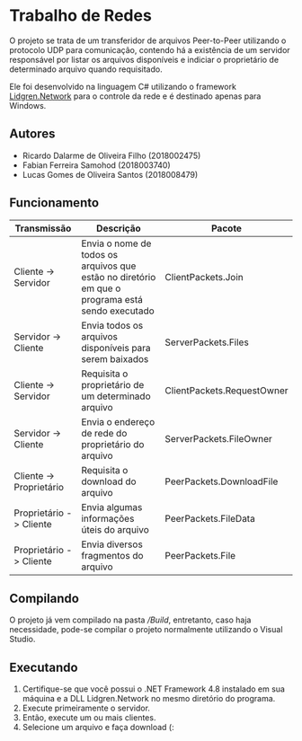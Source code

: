 # Trabalho de Redes
O projeto se trata de um transferidor de arquivos Peer-to-Peer utilizando o protocolo UDP para comunicação, contendo há a existência de um servidor responsável por listar os arquivos disponíveis e indiciar o proprietário de determinado arquivo quando requisitado.

Ele foi desenvolvido na linguagem C# utilizando o framework [Lidgren.Network](https://github.com/lidgren/lidgren-network-gen3) para o controle da rede e é destinado apenas para Windows. 

## Autores
- Ricardo Dalarme de Oliveira Filho (2018002475)
- Fabian Ferreira Samohod (2018003740)
- Lucas Gomes de Oliveira Santos (2018008479)

## Funcionamento 
| Transmissão             | Descrição                                                                                                   | Pacote                     |
|-------------------------|-------------------------------------------------------------------------------------------------------------|----------------------------|
| Cliente -> Servidor     | Envia o nome de todos os arquivos que estão no diretório em que o programa está sendo executado | ClientPackets.Join         |
| Servidor -> Cliente     | Envia todos os arquivos disponíveis para serem baixados                                                     | ServerPackets.Files        |
| Cliente -> Servidor     | Requisita o proprietário de um determinado arquivo                                                          | ClientPackets.RequestOwner |
| Servidor -> Cliente     | Envia o endereço de rede do proprietário do arquivo                                                         | ServerPackets.FileOwner    |
| Cliente -> Proprietário | Requisita o download do arquivo                                                                             | PeerPackets.DownloadFile   |
| Proprietário -> Cliente | Envia algumas informações úteis do arquivo                                                                  | PeerPackets.FileData       |
| Proprietário -> Cliente | Envia diversos fragmentos do arquivo                                                                        | PeerPackets.File           |

## Compilando
O projeto já vem compilado na pasta */Build*, entretanto, caso haja necessidade, pode-se compilar o projeto normalmente utilizando o Visual Studio.

## Executando
1. Certifique-se que você possui o .NET Framework 4.8 instalado em sua máquina e a DLL Lidgren.Network no mesmo diretório do programa.
2. Execute primeiramente o servidor.
3. Então, execute um ou mais clientes.
4. Selecione um arquivo e faça download (:
